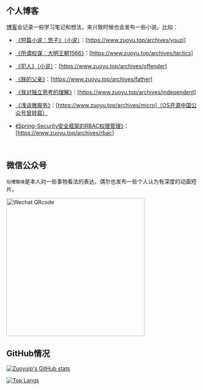 ## 个人博客

[博客](https://zuoyu.top)会记录一些学习笔记和想法，来兴致时候也会发布一些小说。比如：

- [《短篇小说：悠子》（小说）](https://www.zuoyu.top/archives/youzi)：[https://www.zuoyu.top/archives/youzi]

- [《所谓权谋：大明王朝1566》](https://www.zuoyu.top/archives/tactics)：[https://www.zuoyu.top/archives/tactics]

- [《犯人》（小说）](https://www.zuoyu.top/archives/offender)：[https://www.zuoyu.top/archives/offender]

- [《朕的父亲》](https://www.zuoyu.top/archives/father)：[https://www.zuoyu.top/archives/father]

- [《我对独立思考的理解》](https://www.zuoyu.top/archives/independent)：[https://www.zuoyu.top/archives/independent]

- [《浅谈微服务》](https://www.zuoyu.top/archives/micro)：[https://www.zuoyu.top/archives/micro]（OS开源中国公众号曾转载）

- [《Spring-Security安全框架的RBAC权限管理》](https://www.zuoyu.top/archives/rbac)：[https://www.zuoyu.top/archives/rbac]

<br/>

## 微信公众号

`俗槽雅嗅`是本人对一些事物看法的表达，偶尔也发布一些个人认为有深度的动画短片。

<img src="https://oss.zuoyu.top/halo/ff68bf3dcf33e7c21af885f0a120ffee.png" alt="Wechat QRcode" width=360>
<br/>




## GitHub情况

[![Zuoyuip's GitHub stats](https://github-readme-stats.vercel.app/api?username=zuoyuip&count_private=true&show_icons=true&locale=cn)](https://github.com/zuoyuip)


[![Top Langs](https://github-readme-stats.vercel.app/api/top-langs/?username=zuoyuip&locale=cn&layout=compact)](https://github.com/zuoyuip)
